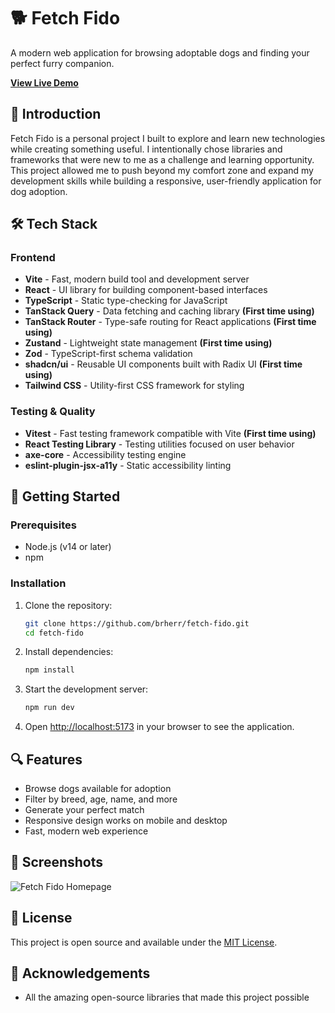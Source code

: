 # 🐕 Fetch Fido

A modern web application for browsing adoptable dogs and finding your perfect furry companion.

**<a href="https://brherr.github.io/fetch-fido/" target="_blank">View Live Demo</a>**

## 📖 Introduction

Fetch Fido is a personal project I built to explore and learn new technologies while creating something useful. I intentionally chose libraries and frameworks that were new to me as a challenge and learning opportunity. This project allowed me to push beyond my comfort zone and expand my development skills while building a responsive, user-friendly application for dog adoption.

## 🛠️ Tech Stack

### Frontend

- **Vite** - Fast, modern build tool and development server
- **React** - UI library for building component-based interfaces
- **TypeScript** - Static type-checking for JavaScript
- **TanStack Query** - Data fetching and caching library **(First time using)**
- **TanStack Router** - Type-safe routing for React applications **(First time using)**
- **Zustand** - Lightweight state management **(First time using)**
- **Zod** - TypeScript-first schema validation
- **shadcn/ui** - Reusable UI components built with Radix UI **(First time using)**
- **Tailwind CSS** - Utility-first CSS framework for styling

### Testing & Quality

- **Vitest** - Fast testing framework compatible with Vite **(First time using)**
- **React Testing Library** - Testing utilities focused on user behavior
- **axe-core** - Accessibility testing engine
- **eslint-plugin-jsx-a11y** - Static accessibility linting

## 🚀 Getting Started

### Prerequisites

- Node.js (v14 or later)
- npm

### Installation

1. Clone the repository:

   ```bash
   git clone https://github.com/brherr/fetch-fido.git
   cd fetch-fido
   ```

2. Install dependencies:

   ```bash
   npm install
   ```

3. Start the development server:

   ```bash
   npm run dev
   ```

4. Open [http://localhost:5173](http://localhost:5173) in your browser to see the application.

## 🔍 Features

- Browse dogs available for adoption
- Filter by breed, age, name, and more
- Generate your perfect match
- Responsive design works on mobile and desktop
- Fast, modern web experience

## 📱 Screenshots

![Fetch Fido Homepage](.src/assets/fetch-fido-search.jpg)

## 📄 License

This project is open source and available under the [MIT License](LICENSE).

## 🙏 Acknowledgements

- All the amazing open-source libraries that made this project possible
